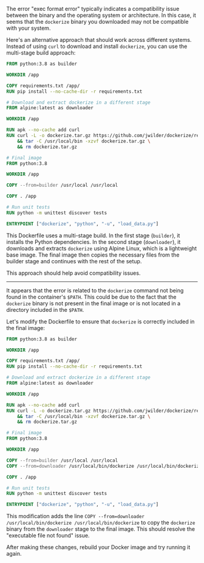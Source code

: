 The error "exec format error" typically indicates a compatibility issue between the binary and the operating system or architecture. In this case, it seems that the `dockerize` binary you downloaded may not be compatible with your system.

Here's an alternative approach that should work across different systems. Instead of using `curl` to download and install `dockerize`, you can use the multi-stage build approach:

```Dockerfile
FROM python:3.8 as builder

WORKDIR /app

COPY requirements.txt /app/
RUN pip install --no-cache-dir -r requirements.txt

# Download and extract dockerize in a different stage
FROM alpine:latest as downloader

WORKDIR /app

RUN apk --no-cache add curl
RUN curl -L -o dockerize.tar.gz https://github.com/jwilder/dockerize/releases/download/v0.6.1/dockerize-linux-amd64-v0.6.1.tar.gz \
    && tar -C /usr/local/bin -xzvf dockerize.tar.gz \
    && rm dockerize.tar.gz

# Final image
FROM python:3.8

WORKDIR /app

COPY --from=builder /usr/local /usr/local

COPY . /app

# Run unit tests
RUN python -m unittest discover tests

ENTRYPOINT ["dockerize", "python", "-u", "load_data.py"]
```

This Dockerfile uses a multi-stage build. In the first stage (`builder`), it installs the Python dependencies. In the second stage (`downloader`), it downloads and extracts `dockerize` using Alpine Linux, which is a lightweight base image. The final image then copies the necessary files from the builder stage and continues with the rest of the setup.

This approach should help avoid compatibility issues.

----------------------------------------------------------------------------------------------------

It appears that the error is related to the `dockerize` command not being found in the container's `$PATH`. This could be due to the fact that the `dockerize` binary is not present in the final image or is not located in a directory included in the `$PATH`.

Let's modify the Dockerfile to ensure that `dockerize` is correctly included in the final image:

```Dockerfile
FROM python:3.8 as builder

WORKDIR /app

COPY requirements.txt /app/
RUN pip install --no-cache-dir -r requirements.txt

# Download and extract dockerize in a different stage
FROM alpine:latest as downloader

WORKDIR /app

RUN apk --no-cache add curl
RUN curl -L -o dockerize.tar.gz https://github.com/jwilder/dockerize/releases/download/v0.6.1/dockerize-linux-amd64-v0.6.1.tar.gz \
    && tar -C /usr/local/bin -xzvf dockerize.tar.gz \
    && rm dockerize.tar.gz

# Final image
FROM python:3.8

WORKDIR /app

COPY --from=builder /usr/local /usr/local
COPY --from=downloader /usr/local/bin/dockerize /usr/local/bin/dockerize

COPY . /app

# Run unit tests
RUN python -m unittest discover tests

ENTRYPOINT ["dockerize", "python", "-u", "load_data.py"]
```

This modification adds the line `COPY --from=downloader /usr/local/bin/dockerize /usr/local/bin/dockerize` to copy the `dockerize` binary from the `downloader` stage to the final image. This should resolve the "executable file not found" issue.

After making these changes, rebuild your Docker image and try running it again.